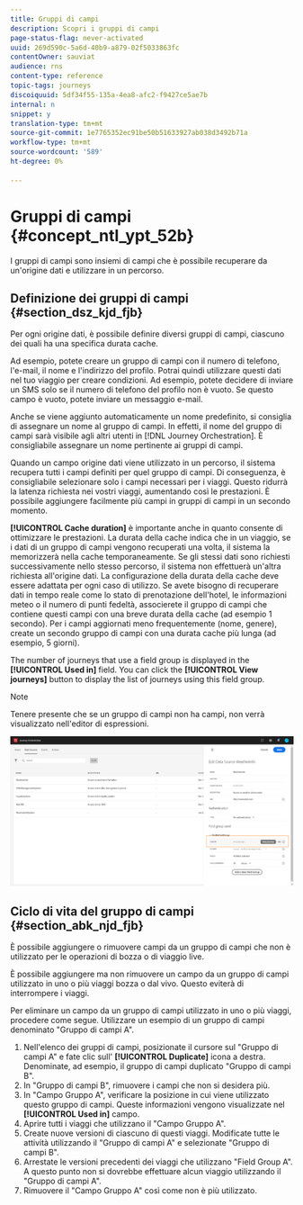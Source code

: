 ```yaml
---
title: Gruppi di campi
description: Scopri i gruppi di campi
page-status-flag: never-activated
uuid: 269d590c-5a6d-40b9-a879-02f5033863fc
contentOwner: sauviat
audience: rns
content-type: reference
topic-tags: journeys
discoiquuid: 5df34f55-135a-4ea8-afc2-f9427ce5ae7b
internal: n
snippet: y
translation-type: tm+mt
source-git-commit: 1e7765352ec91be50b51633927ab038d3492b71a
workflow-type: tm+mt
source-wordcount: '589'
ht-degree: 0%

---
```




# Gruppi di campi {#concept_ntl_ypt_52b}

I gruppi di campi sono insiemi di campi che è possibile recuperare da un&#39;origine dati e utilizzare in un percorso.

## Definizione dei gruppi di campi {#section_dsz_kjd_fjb}

Per ogni origine dati, è possibile definire diversi gruppi di campi, ciascuno dei quali ha una specifica durata cache.

Ad esempio, potete creare un gruppo di campi con il numero di telefono, l&#39;e-mail, il nome e l&#39;indirizzo del profilo. Potrai quindi utilizzare questi dati nel tuo viaggio per creare condizioni. Ad esempio, potete decidere di inviare un SMS solo se il numero di telefono del profilo non è vuoto. Se questo campo è vuoto, potete inviare un messaggio e-mail.

Anche se viene aggiunto automaticamente un nome predefinito, si consiglia di assegnare un nome al gruppo di campi. In effetti, il nome del gruppo di campi sarà visibile agli altri utenti in [!DNL Journey Orchestration]. È consigliabile assegnare un nome pertinente ai gruppi di campi.

Quando un campo origine dati viene utilizzato in un percorso, il sistema recupera tutti i campi definiti per quel gruppo di campi. Di conseguenza, è consigliabile selezionare solo i campi necessari per i viaggi. Questo ridurrà la latenza richiesta nei vostri viaggi, aumentando così le prestazioni. È possibile aggiungere facilmente più campi in gruppi di campi in un secondo momento.

**[!UICONTROL Cache duration]** è importante anche in quanto consente di ottimizzare le prestazioni. La durata della cache indica che in un viaggio, se i dati di un gruppo di campi vengono recuperati una volta, il sistema la memorizzerà nella cache temporaneamente. Se gli stessi dati sono richiesti successivamente nello stesso percorso, il sistema non effettuerà un&#39;altra richiesta all&#39;origine dati. La configurazione della durata della cache deve essere adattata per ogni caso di utilizzo. Se avete bisogno di recuperare dati in tempo reale come lo stato di prenotazione dell&#39;hotel, le informazioni meteo o il numero di punti fedeltà, associerete il gruppo di campi che contiene questi campi con una breve durata della cache (ad esempio 1 secondo). Per i campi aggiornati meno frequentemente (nome, genere), create un secondo gruppo di campi con una durata cache più lunga (ad esempio, 5 giorni).

The number of journeys that use a field group is displayed in the **[!UICONTROL Used in]** field. You can click the **[!UICONTROL View journeys]** button to display the list of journeys using this field group.

>[!NOTE]
>
>Tenere presente che se un gruppo di campi non ha campi, non verrà visualizzato nell&#39;editor di espressioni.

![](../assets/journey3bis.png)

## Ciclo di vita del gruppo di campi {#section_abk_njd_fjb}

È possibile aggiungere o rimuovere campi da un gruppo di campi che non è utilizzato per le operazioni di bozza o di viaggio live.

È possibile aggiungere ma non rimuovere un campo da un gruppo di campi utilizzato in uno o più viaggi bozza o dal vivo. Questo eviterà di interrompere i viaggi.

Per eliminare un campo da un gruppo di campi utilizzato in uno o più viaggi, procedere come segue. Utilizzare un esempio di un gruppo di campi denominato &quot;Gruppo di campi A&quot;.

1. Nell&#39;elenco dei gruppi di campi, posizionate il cursore sul &quot;Gruppo di campi A&quot; e fate clic sull&#39; **[!UICONTROL Duplicate]** icona a destra. Denominate, ad esempio, il gruppo di campi duplicato &quot;Gruppo di campi B&quot;.
1. In &quot;Gruppo di campi B&quot;, rimuovere i campi che non si desidera più.
1. In &quot;Campo Gruppo A&quot;, verificare la posizione in cui viene utilizzato questo gruppo di campi. Queste informazioni vengono visualizzate nel **[!UICONTROL Used in]** campo.
1. Aprire tutti i viaggi che utilizzano il &quot;Campo Gruppo A&quot;.
1. Create nuove versioni di ciascuno di questi viaggi. Modificate tutte le attività utilizzando il &quot;Gruppo di campi A&quot; e selezionate &quot;Gruppo di campi B&quot;.
1. Arrestate le versioni precedenti dei viaggi che utilizzano &quot;Field Group A&quot;. A questo punto non si dovrebbe effettuare alcun viaggio utilizzando il &quot;Gruppo di campi A&quot;.
1. Rimuovere il &quot;Campo Gruppo A&quot; così come non è più utilizzato.
